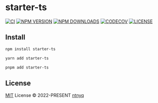 # starter-ts

[![CI](https://github.com/ntnyq/starter-ts/workflows/CI/badge.svg)](https://github.com/ntnyq/starter-ts/actions)
[![NPM VERSION](https://img.shields.io/npm/v/starter-ts.svg)](https://www.npmjs.com/package/starter-ts)
[![NPM DOWNLOADS](https://img.shields.io/npm/dy/starter-ts.svg)](https://www.npmjs.com/package/starter-ts)
[![CODECOV](https://codecov.io/github/ntnyq/starter-ts/branch/main/graph/badge.svg?token=2U07S1P2F2)](https://codecov.io/github/ntnyq/starter-ts)
[![LICENSE](https://img.shields.io/github/license/ntnyq/starter-ts.svg)](https://github.com/ntnyq/starter-ts/blob/main/LICENSE)

## Install

```bash
npm install starter-ts
```

```bash
yarn add starter-ts
```

```bash
pnpm add starter-ts
```

## License

[MIT](./LICENSE) License © 2022-PRESENT [ntnyq](https://github.com/ntnyq)
